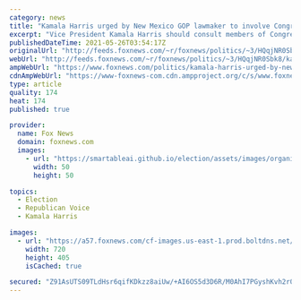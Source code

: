 ```yaml
---
category: news
title: "Kamala Harris urged by New Mexico GOP lawmaker to involve Congress in her ‘root causes’ talks"
excerpt: "Vice President Kamala Harris should consult members of Congress as she continues discussions with Mexican and Central American officials on the \"root causes\" of migration, a Republican lawmaker urged this week."
publishedDateTime: 2021-05-26T03:54:17Z
originalUrl: "http://feeds.foxnews.com/~r/foxnews/politics/~3/HQqjNR0Sbk8/kamala-harris-urged-by-new-mexico-gop-lawmaker-to-involve-congress-in-her-root-causes-talks"
webUrl: "http://feeds.foxnews.com/~r/foxnews/politics/~3/HQqjNR0Sbk8/kamala-harris-urged-by-new-mexico-gop-lawmaker-to-involve-congress-in-her-root-causes-talks"
ampWebUrl: "https://www.foxnews.com/politics/kamala-harris-urged-by-new-mexico-gop-lawmaker-to-involve-congress-in-her-root-causes-talks.amp"
cdnAmpWebUrl: "https://www-foxnews-com.cdn.ampproject.org/c/s/www.foxnews.com/politics/kamala-harris-urged-by-new-mexico-gop-lawmaker-to-involve-congress-in-her-root-causes-talks.amp"
type: article
quality: 174
heat: 174
published: true

provider:
  name: Fox News
  domain: foxnews.com
  images:
    - url: "https://smartableai.github.io/election/assets/images/organizations/foxnews.com-50x50.jpg"
      width: 50
      height: 50

topics:
  - Election
  - Republican Voice
  - Kamala Harris

images:
  - url: "https://a57.foxnews.com/cf-images.us-east-1.prod.boltdns.net/v1/static/694940094001/22a9630b-047d-47d1-9952-04d0bea71b85/eeb72bf6-9f91-441b-afd6-816eea0f5863/1280x720/match/720/405/image.jpg?ve=1&tl=1"
    width: 720
    height: 405
    isCached: true

secured: "Z91AsUTS09TLdHsr6qifKDkzz8aiUw/+AI6OS5d3D6R/M0AhI7PGyshKvh2r0X+7DBWGfXEMz5l4POrbA8d4JdApS9s2kcXjnBMOY/rPZ/8Ts9pilvoe6lxfgxs8jVpROrrYTlvwLCfH8X+/WewL6U9/lFcBV7WVrEdO2V6VGu6Gp1qrJo7C4fXqrk71gZ4TNkzjmaTiXwxr+HtX3Jh48T4EvQYoA5fZ+w5Fhl08ou+cldE13vvTaEPuPky/3STUygWvF1FGrHU1le/BpNLjFH5ji9BppSQt50fca4svKf2BgjqkZH2CHcxRtYc/UYp96b1YqTfvNWr7cvd3Bv/SLnMa1YUlrIw/kCsKq3rtI9c=;h7qrEw+1S/qgZ2IRNveB8w=="
---
```


